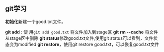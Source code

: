 ## git学习

**初始化**新建一个good.txt文件。

**git add** : 使 用`git add good.txt` 将文件加入到stage区
**git rm --cache** 将文件 从stage区中删除
**git status**修改good.txt文件,使用git status可以看到，文件状态变为modified
**git restore**，使用git restore good.txt，可以恢复good.txt文件



